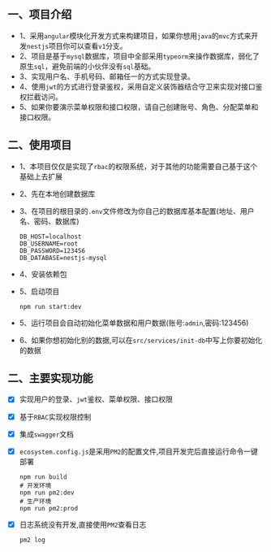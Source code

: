 <!--
 * @Author: kingford
 * @Date: 2021-05-19 22:41:53
 * @LastEditTime: 2021-05-19 22:51:30
-->
## 一、项目介绍
* 1、采用`angular`模块化开发方式来构建项目，如果你想用`java`的`mvc`方式来开发`nestjs`项目你可以查看`v1`分支。
* 2、项目是基于`mysql`数据库，项目中全部采用`typeorm`来操作数据库，弱化了原生`sql`，避免前端的小伙伴没有`sql`基础。
* 3、实现用户名、手机号码、邮箱任一的方式实现登录。
* 4、使用`jwt`的方式进行登录鉴权，采用自定义装饰器结合守卫来实现对接口鉴权拦截访问。
* 5、如果你要演示菜单权限和接口权限，请自己创建账号、角色、分配菜单和接口权限。

## 二、使用项目

* 1、本项目仅仅是实现了`rbac`的权限系统，对于其他的功能需要自己基于这个基础上去扩展

* 2、先在本地创建数据库

* 3、在项目的根目录的`.env`文件修改为你自己的数据库基本配置(地址、用户名、密码、数据库)

  ```properties
  DB_HOST=localhost
  DB_USERNAME=root
  DB_PASSWORD=123456
  DB_DATABASE=nestjs-mysql
  ```

* 4、安装依赖包

* 5、启动项目

  ```shell
  npm run start:dev
  ```

* 5、运行项目会自动初始化菜单数据和用户数据(账号:`admin`,密码:123456)

* 6、如果你想初始化别的数据,可以在`src/services/init-db`中写上你要初始化的数据

## 二、主要实现功能

- [x] 实现用户的登录、`jwt`鉴权、菜单权限、接口权限

- [x] 基于`RBAC`实现权限控制

- [x] 集成`swagger`文档

- [x] `ecosystem.config.js`是采用`PM2`的配置文件,项目开发完后直接运行命令一键部署

  ```shell
  npm run build
  # 开发环境
  npm run pm2:dev
  # 生产环境
  npm run pm2:prod
  ```

- [x] 日志系统没有开发,直接使用`PM2`查看日志

  ```shell
  pm2 log
  ```